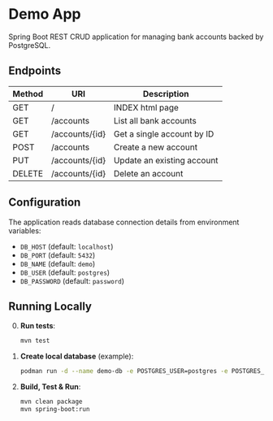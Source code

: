# Demo App

Spring Boot REST CRUD application for managing bank accounts backed by PostgreSQL.

## Endpoints

| Method | URI            | Description                  |
|--------|----------------|------------------------------|
| GET    | /              | INDEX html page              |
| GET    | /accounts      | List all bank accounts       |
| GET    | /accounts/{id} | Get a single account by ID   |
| POST   | /accounts      | Create a new account         |
| PUT    | /accounts/{id} | Update an existing account   |
| DELETE | /accounts/{id} | Delete an account            |

## Configuration

The application reads database connection details from environment variables:

- `DB_HOST` (default: `localhost`)
- `DB_PORT` (default: `5432`)
- `DB_NAME` (default: `demo`)
- `DB_USER` (default: `postgres`)
- `DB_PASSWORD` (default: `password`)

## Running Locally

0. **Run tests**:
    ```sh
    mvn test
    ```

1. **Create local database** (example):
    ```sh
    podman run -d --name demo-db -e POSTGRES_USER=postgres -e POSTGRES_PASSWORD=password -e POSTGRES_DB=demo -p 5432:5432 postgres:17
    ```
    
2. **Build, Test & Run**:
    ```sh
    mvn clean package
    mvn spring-boot:run
    ```

